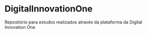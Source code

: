 # DigitalInnovationOne
Repositório para estudos realizados através da plataforma da Digital Innovation One
